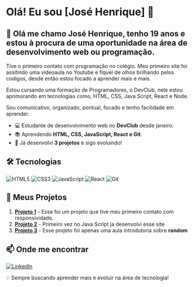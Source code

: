 # Olá! Eu sou [José Henrique] 👋

## 🚀 Olá me chamo José Henrique, tenho 19 anos e estou à procura de uma oportunidade na área de desenvolvimento web ou programação.

Tive o primeiro contato com programação no colégio. Meu primeiro site foi assitindo uma videoaula no Youtube e fiquei de olhos brilhando pelos codigos, desde então estou focado a aprender mais e mais.

Estou cursando uma formação de Programadores, o DevClub, nele estou aprimorando em tecnologias como, HTML, CSS, Java Script, React e Node.

Sou comunicativo, organizado, pontual, focado e tenho facilidade em aprender.

- 💻 Estudante de desenvolvimento web no **DevClub** desde janeiro.
- 📚 Aprendendo **HTML, CSS, JavaScript, React e Git**.
- 🔨 Já desenvolvi **3 projetos** e sigo evoluindo!

## 🛠️ Tecnologias

![HTML5](https://img.shields.io/badge/HTML5-E34F26?style=for-the-badge&logo=html5&logoColor=white)
![CSS3](https://img.shields.io/badge/CSS3-1572B6?style=for-the-badge&logo=css3&logoColor=white)
![JavaScript](https://img.shields.io/badge/JavaScript-F7DF1E?style=for-the-badge&logo=javascript&logoColor=black)
![React](https://img.shields.io/badge/React-61DAFB?style=for-the-badge&logo=react&logoColor=black)
![Git](https://img.shields.io/badge/Git-F05032?style=for-the-badge&logo=git&logoColor=white)

## 📂 Meus Projetos

1. **[Projeto 1](https://github.com/Henriquesilva-dev/we-care)** - Esse foi um projeto que tive meu primeiro contato com responsividade.
2. **[Projeto 2](https://github.com/Henriquesilva-dev/Convert-money)** - Primeiro vez no Java Script ja desenvolvi esse site
3. **[Projeto 3](https://github.com/Henriquesilva-dev/sorteador)** - Esse projeto foi apenas uma aula introdutoria sobre **random**

## 📫 Onde me encontrar

[![LinkedIn](https://img.shields.io/badge/LinkedIn-0077B5?style=for-the-badge&logo=linkedin&logoColor=white)](https://www.linkedin.com/in/jose-henrique-soares/)

💡 Sempre buscando aprender mais e evoluir na área de tecnologia!
